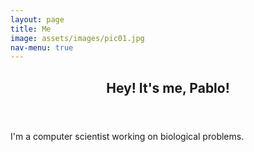 ```yaml
---
layout: page
title: Me
image: assets/images/pic01.jpg
nav-menu: true
---
```


<!-- Main -->
<div id="main" class="alt">
	<!-- One -->
	<section id="one">
		<div class="inner">
			<header class="major">
				<h1>Hey! It's me, Pablo!</h1>
			</header>
			<!-- Content -->
			<p><span class="image left"><img src="{% link assets/images/Me_2.jpg %}" alt="" /></span>I'm a computer scientist working on biological problems. </p>
		</div>
	</section>
</div>
